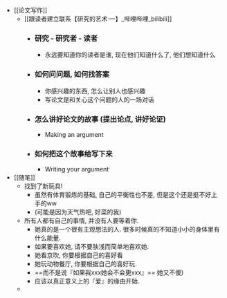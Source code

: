 - [[论文写作]]
	- [[跟读者建立联系【研究的艺术·一】_哔哩哔哩_bilibili]]
		- ### 研究 - 研究者 - 读者
			- 永远要知道你的读者是谁, 现在他们知道什么了, 他们想知道什么
		- ### 如何问问题, 如何找答案
			- 你感兴趣的东西, 怎么让别人也感兴趣
			- 写论文是和关心这个问题的人的一场对话
		- ### 怎么讲好论文的故事 (提出论点, 讲好论证)
			- Making an argument
		- ### 如何把这个故事给写下来
			- Writing your argument
- [[随笔]]
	- 找到了新玩具!
		- 虽然有体育锻炼的基础, 自己的平衡性也不差, 但是这个还是挺不好上手的ww
		- (可能是因为天气热吧, 好菜的我)
	- 所有人都有自己的事情, 并没有人要等着你.
		- 她真的是一个很有主观想法的人. 很多时候真的不知道小小的身体里有什么能量.
		- 如果要喜欢她, 请不要肤浅而简单地喜欢她.
		- 她看京吹, 你要根据自己的喜好看
		- 她玩动物餐厅, 你要根据自己的喜好玩.
		- ==而不是说『如果我xxx她会不会更xxx』==  她又不傻)
		- 应该以真正意义上的『爱』的缘由开始.
	-